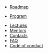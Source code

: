 - [Roadmap](getting_started.md)
<!-- - [Overview](overview.md) -->
- [Program](pages/program.md)
<!-- - [Task](pages/task.md) -->
- [Lectures](pages/lectures.md)
- [Mentors](pages/mentors.md)
- [Contacts](pages/contacts.md)
- [FAQ](pages/faq.md)
- [Code of conduct](CODE_OF_CONDUCT.md)
